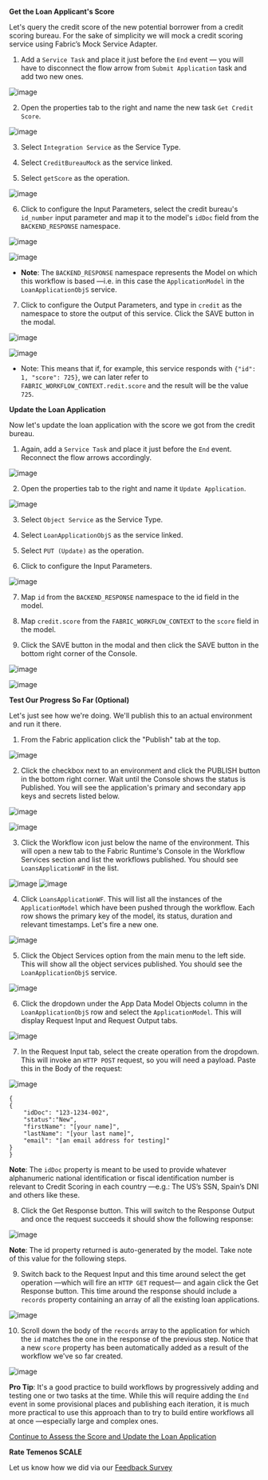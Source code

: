 **Get the Loan Applicant's Score**

Let's query the credit score of the new potential borrower from a credit scoring bureau. For the sake of simplicity we will mock a credit scoring service using Fabric’s Mock Service Adapter.

1. Add a `Service Task` and place it just before the `End` event — you will have to disconnect the flow arrow from `Submit Application` task and add two new ones.

![image](https://github.com/temenos/SCALE2020/blob/main/An%20Introduction%20to%20Quantum%20Fabric%20Capabilities%20and%20Microservice%20Integration/assets/image049.png)

2. Open the properties tab to the right and name the new task `Get Credit Score`.

![image](https://github.com/temenos/SCALE2020/blob/main/An%20Introduction%20to%20Quantum%20Fabric%20Capabilities%20and%20Microservice%20Integration/assets/image051.png)

3.	Select `Integration Service` as the Service Type.

4.	Select `CreditBureauMock` as the service linked.

5.	Select `getScore` as the operation.

![image](https://github.com/temenos/SCALE2020/blob/main/An%20Introduction%20to%20Quantum%20Fabric%20Capabilities%20and%20Microservice%20Integration/assets/image053.png)

6. Click to configure the Input Parameters, select the credit bureau's `id_number` input parameter and map it to the model's `idDoc` field from the `BACKEND_RESPONSE` namespace.

![image](https://github.com/temenos/SCALE2020/blob/main/An%20Introduction%20to%20Quantum%20Fabric%20Capabilities%20and%20Microservice%20Integration/assets/image055.png)

![image](https://github.com/temenos/SCALE2020/blob/main/An%20Introduction%20to%20Quantum%20Fabric%20Capabilities%20and%20Microservice%20Integration/assets/image057.png)

- **Note**: The `BACKEND_RESPONSE` namespace represents the Model on which this workflow is based —i.e. in this case the `ApplicationModel` in the `LoanApplicationObjS` service.

7. Click to configure the Output Parameters, and type in `credit` as the namespace to store the output of this service. Click the SAVE button in the modal.

![image](https://github.com/temenos/SCALE2020/blob/main/An%20Introduction%20to%20Quantum%20Fabric%20Capabilities%20and%20Microservice%20Integration/assets/image059.png)

![image](https://github.com/temenos/SCALE2020/blob/main/An%20Introduction%20to%20Quantum%20Fabric%20Capabilities%20and%20Microservice%20Integration/assets/image061.png)

- Note: This means that if, for example, this service responds with `{"id": 1, "score": 725}`, we can later refer to `FABRIC_WORKFLOW_CONTEXT.redit.score` and the result will be the value `725`.

**Update the Loan Application**

Now let's update the loan application with the score we got from the credit bureau.

1. Again, add a `Service Task` and place it just before the `End` event. Reconnect the flow arrows accordingly.

![image](https://github.com/temenos/SCALE2020/blob/main/An%20Introduction%20to%20Quantum%20Fabric%20Capabilities%20and%20Microservice%20Integration/assets/image063.png)

2. Open the properties tab to the right and name it `Update Application`.

![image](https://github.com/temenos/SCALE2020/blob/main/An%20Introduction%20to%20Quantum%20Fabric%20Capabilities%20and%20Microservice%20Integration/assets/image065.png)

3.	Select `Object Service` as the Service Type.

4.	Select `LoanApplicationObjS` as the service linked.

5.	Select `PUT (Update)` as the operation.

6.	Click to configure the Input Parameters.

![image](https://github.com/temenos/SCALE2020/blob/main/An%20Introduction%20to%20Quantum%20Fabric%20Capabilities%20and%20Microservice%20Integration/assets/image067.png)

7.	Map `id` from the `BACKEND_RESPONSE` namespace to the id field in the model.

8.	Map `credit.score` from the `FABRIC_WORKFLOW_CONTEXT` to the `score` field in the model.

9.	Click the SAVE button in the modal and then click the SAVE button in the bottom right corner of the Console.

![image](https://github.com/temenos/SCALE2020/blob/main/An%20Introduction%20to%20Quantum%20Fabric%20Capabilities%20and%20Microservice%20Integration/assets/image069.png)

![image](https://github.com/temenos/SCALE2020/blob/main/An%20Introduction%20to%20Quantum%20Fabric%20Capabilities%20and%20Microservice%20Integration/assets/image071.png)

**Test Our Progress So Far (Optional)**

Let's just see how we're doing. We'll publish this to an actual environment and run it there.

1. From the Fabric application click the "Publish" tab at the top.

![image](https://github.com/temenos/SCALE2020/blob/main/An%20Introduction%20to%20Quantum%20Fabric%20Capabilities%20and%20Microservice%20Integration/assets/image072.png)

2. Click the checkbox next to an environment and click the PUBLISH button in the bottom right corner. Wait until the Console shows the status is Published. You will see the application's primary and secondary app keys and secrets listed below.

![image](https://github.com/temenos/SCALE2020/blob/main/An%20Introduction%20to%20Quantum%20Fabric%20Capabilities%20and%20Microservice%20Integration/assets/image074.png)

![image](https://github.com/temenos/SCALE2020/blob/main/An%20Introduction%20to%20Quantum%20Fabric%20Capabilities%20and%20Microservice%20Integration/assets/image076.png)

3. Click the Workflow icon just below the name of the environment. This will open a new tab to the Fabric Runtime's Console in the Workflow Services section and list the workflows published. You should see `LoansApplicationWF` in the list.

![image](https://github.com/temenos/SCALE2020/blob/main/An%20Introduction%20to%20Quantum%20Fabric%20Capabilities%20and%20Microservice%20Integration/assets/image078.png)
![image](https://github.com/temenos/SCALE2020/blob/main/An%20Introduction%20to%20Quantum%20Fabric%20Capabilities%20and%20Microservice%20Integration/assets/image080.png)

4. Click `LoansApplicationWF`. This will list all the instances of the `ApplicationModel` which have been pushed through the workflow. Each row shows the primary key of the model, its status, duration and relevant timestamps. Let's fire a new one.

![image](https://github.com/temenos/SCALE2020/blob/main/An%20Introduction%20to%20Quantum%20Fabric%20Capabilities%20and%20Microservice%20Integration/assets/image082.png)

5. Click the Object Services option from the main menu to the left side. This will show all the object services published. You should see the `LoanApplicationObjS` service.

![image](https://github.com/temenos/SCALE2020/blob/main/An%20Introduction%20to%20Quantum%20Fabric%20Capabilities%20and%20Microservice%20Integration/assets/image084.png)

6. Click the dropdown under the App Data Model Objects column in the `LoanApplicationObjS` row and select the `ApplicationModel`. This will display Request Input and Request Output tabs.

![image](https://github.com/temenos/SCALE2020/blob/main/An%20Introduction%20to%20Quantum%20Fabric%20Capabilities%20and%20Microservice%20Integration/assets/image086.png)

7. In the Request Input tab, select the create operation from the dropdown. This will invoke an `HTTP POST` request, so you will need a payload. Paste this in the Body of the request:

![image](https://github.com/temenos/SCALE2020/blob/main/An%20Introduction%20to%20Quantum%20Fabric%20Capabilities%20and%20Microservice%20Integration/assets/image088.png)

```
{
{
	"idDoc": "123-1234-002",
	"status":"New",
	"firstName": "[your name]",
	"lastName": "[your last name]",
	"email": "[an email address for testing]"
}
}
```

**Note**: The `idDoc` property is meant to be used to provide whatever alphanumeric national identification or fiscal identification number is relevant to Credit Scoring in each country —e.g.: The US’s SSN, Spain’s DNI and others like these.

8. Click the Get Response button. This will switch to the Response Output and once the request succeeds it should show the following response:

![image](https://github.com/temenos/SCALE2020/blob/main/An%20Introduction%20to%20Quantum%20Fabric%20Capabilities%20and%20Microservice%20Integration/assets/image090.png)

**Note**: The id property returned is auto-generated by the model. Take note of this value for the following steps.

9. Switch back to the Request Input and this time around select the get operation —which will fire an `HTTP GET` request— and again click the Get Response button. This time around the response should include a `records` property containing an array of all the existing loan applications.

![image](https://github.com/temenos/SCALE2020/blob/main/An%20Introduction%20to%20Quantum%20Fabric%20Capabilities%20and%20Microservice%20Integration/assets/image092.png)

10. Scroll down the body of the `records` array to the application for which the `id` matches the one in the response of the previous step. Notice that a new `score` property has been automatically added as a result of the workflow we've so far created.

![image](https://github.com/temenos/SCALE2020/blob/main/An%20Introduction%20to%20Quantum%20Fabric%20Capabilities%20and%20Microservice%20Integration/assets/image094.png)

**Pro Tip**: It's a good practice to build workflows by progressively adding and testing one or two tasks at the time. While this will require adding the `End` event in some provisional places and publishing each iteration, it is much more practical to use this approach than to try to build entire workflows all at once —especially large and complex ones.

[Continue to Assess the Score and Update the Loan Application](https://github.com/temenos/SCALE2020/blob/main/An%20Introduction%20to%20Quantum%20Fabric%20Capabilities%20and%20Microservice%20Integration/Module3-CreatingAQuantumFabricWorkflow3.md)

**Rate Temenos SCALE**

Let us know how we did via our [Feedback Survey]()